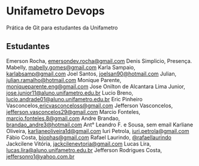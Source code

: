# Unifametro Devops

Prática de Git para estudantes da Unifametro

## Estudantes
Emerson Rocha, emersondev.rocha@gmail.com
Denis Simplicio, Presença.
Mabelly, mabelly.gomes@gmail.com
Karla Sampaio, karlabsamp@gmail.com
Joel Santos, joelsan90@hotmail.com
Julian, julian.ramalho@hotmail.com
Monique Parente, moniqueparente.eng@gmail.com
Jose Onilton de Alcantara Lima Junior, jose.junior11@aluno.unifametro.edu.br
Lucio Breno, lucio.andrade01@aluno.unifametro.edu.br
Eric Pinheiro Vasconcelos,ericvasconceloss@gmail.com
Jefferson Vasconcelos, jefferson.vasconcelos29@gmail.com
Marcio Fonteles, marcio.fonteles.8@gmail.com
Andre Brandao, brandao_andre3@hotmail.com
Ant° Leandro F. e Sousa, sem email
Karliane Oliveira, karlianeoliveira1d@gmail.com
Iuri Petrola, iuri.petrola@gmail.com
Fábio Costa, biophas@gmail.com
Rafael Laurindo, [@rafaellaurindo](https://www.github.com/rafaellaurindo)
Jackcilene Vitória, jackcilenevtoria@gmail.com
Lucas Lira, lucas.lira@aluno.unifametro.edu.br
Jefferson Rodrigues Costa, jeffersonro1@yahoo.com.br
